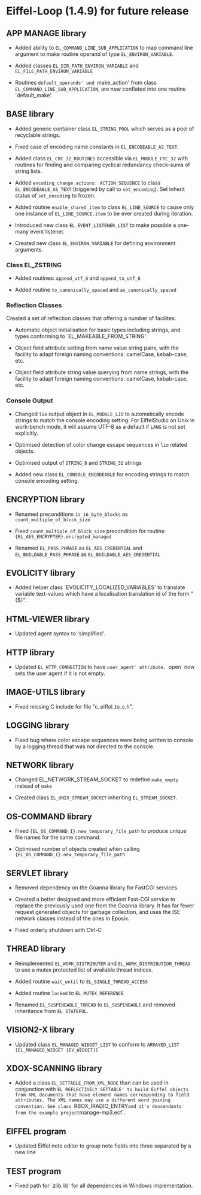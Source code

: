 # Eiffel-Loop (1.4.9) for future release

## APP MANAGE library

* Added ability to `EL_COMMAND_LINE_SUB_APPLICATION` to map command line argument to make routine operand of type `EL_ENVIRON_VARIABLE`.

* Added classes `EL_DIR_PATH_ENVIRON_VARIABLE` and `EL_FILE_PATH_ENVIRON_VARIABLE`

* Routines `default_operands' and `make_action' from class `EL_COMMAND_LINE_SUB_APPLICATION`, are now conflated into one routine `default_make'.

## BASE library

* Added generic container class `EL_STRING_POOL` which serves as a pool of recyclable strings.

* Fixed case of encoding name constants in `EL_ENCODEABLE_AS_TEXT`.

* Added class `EL_CRC_32_ROUTINES` accessible via `EL_MODULE_CRC_32` with routines for finding and comparing cyclical redundancy check-sums of string lists.

* Added `encoding_change_actions: ACTION_SEQUENCE` to class `EL_ENCODEABLE_AS_TEXT` (triggered by call to `set_encoding`).  Set inherit status of `set_encoding` to frozen.

* Added routine `enable_shared_item` to class `EL_LINE_SOURCE` to cause only one instance of `EL_LINE_SOURCE.item` to be ever created during iteration.

* Introduced new class `EL_EVENT_LISTENER_LIST` to make possible a one-many event listener.

* Created new class `EL_ENVIRON_VARIABLE` for defining environment arguments.

### Class EL_ZSTRING

* Added routines: `append_utf_8` and `append_to_utf_8`

* Added routine `to_canonically_spaced` and `as_canonically_spaced`

### Reflection Classes

Created a set of reflection classes that offering a number of facilites:

* Automatic object initialisation for basic types including strings, and types conforming to `EL_MAKEABLE_FROM_STRING'.

* Object field attribute setting from name value string pairs, with the facility to adapt foreign naming conventions: camelCase, kebab-case, etc.

* Object field attribute string value querying from name strings, with the facility to adapt foreign naming conventions: camelCase, kebab-case, etc.



### Console Output

* Changed `lio` output object in `EL_MODULE_LIO` to automatically encode strings to match the console encoding setting. For EiffelStudio on Unix in work-bench mode, it will assume UTF-8 as a default if `LANG` is not set explicitly.

* Optimised detection of color change escape sequences in `lio` related objects.

* Optimised output of `STRING_8` and `STRING_32` strings

* Added new class `EL_CONSOLE_ENCODEABLE` for encoding strings to match console encoding setting.

## ENCRYPTION library

* Renamed preconditions `is_16_byte_blocks` as `count_multiple_of_block_size`

* Fixed `count_multiple_of_block_size` precondition for routine `{EL_AES_ENCRYPTER}.encrypted_managed`

* Renamed `EL_PASS_PHRASE` as `EL_AES_CREDENTIAL` and `EL_BUILDABLE_PASS_PHRASE` as `EL_BUILDABLE_AES_CREDENTIAL`

## EVOLICITY library

* Added helper class `EVOLICITY_LOCALIZED_VARIABLES' to translate variable text-values which have a localisation translation id of the form "{$<variable-name>}".

## HTML-VIEWER library

* Updated agent syntax to 'simplified'.

## HTTP library

* Updated `EL_HTTP_CONNECTION` to have `user_agent' attribute. `open` now sets the user agent if it is not empty.

## IMAGE-UTILS library

* Fixed missing C include for file "c_eiffel_to_c.h".

## LOGGING library

* Fixed bug where color escape sequences were being written to console by a logging thread that was not directed to the console.

## NETWORK library

* Changed EL_NETWORK_STREAM_SOCKET to redefine `make_empty` instead of `make`

* Created class `EL_UNIX_STREAM_SOCKET` inheriting `EL_STREAM_SOCKET`.

## OS-COMMAND library

* Fixed `{EL_OS_COMMAND_I}.new_temporary_file_path` to produce unique file names for the same command.

* Optimised number of objects created when calling `{EL_OS_COMMAND_I}.new_temporary_file_path`

## SERVLET library

* Removed dependency on the Goanna library for FastCGI services.

* Created a better designed and more efficient Fast-CGI service to replace the previously used one from the Goanna library. It has far fewer request generated objects for garbage collection, and uses the ISE network classes instead of the ones in Eposix.

* Fixed orderly shutdown with Ctrl-C

## THREAD library

* Reimplemented `EL_WORK_DISTRIBUTER` and `EL_WORK_DISTRIBUTION_THREAD` to use a mutex protected list of available thread indices.

* Added routine `wait_until` to `EL_SINGLE_THREAD_ACCESS`

* Added routine `locked` to `EL_MUTEX_REFERENCE`

* Renamed `EL_SUSPENDABLE_THREAD` to `EL_SUSPENDABLE` and removed inheritance from `EL_STATEFUL`. 

## VISION2-X library

* Updated class `EL_MANAGED_WIDGET_LIST` to conform to `ARRAYED_LIST [EL_MANAGED_WIDGET [EV_WIDGET]]`

## XDOX-SCANNING library

* Added a class `EL_SETTABLE_FROM_XML_NODE` than can be used in conjunction with `EL_REFLECTIVELY_SETTABLE' to build Eiffel objects from XML documents that have element names corresponding to field attributes. The XML names may use a different word joining convention. See class `RBOX_IRADIO_ENTRY` and it's descendants from the example project `manage-mp3.ecf`.

## EIFFEL program

* Updated Eiffel note editor to group note fields into three separated by a new line

## TEST program

* Fixed path for `zlib.lib' for all dependencies in Windows implementation.



